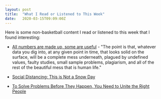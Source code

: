 ```yaml
---
layout: post
title:  "What I Read or Listened to This Week"
date:   2020-03-15T09:09:00Z
---
```

Here is some non-basketball content I read or listened to this week that I found interesting:


* [All numbers are made up, some are useful](https://vicki.substack.com/p/all-numbers-are-made-up-some-are) - "The point is that, whatever data you dig into, at any given point in time, that looks solid on the surface, will be a complete mess underneath, plagued by undefined values, faulty studies, small sample problems, plagiarism, and all of the rest of the beautiful mess that is human life."

* [Social Distancing: This is Not a Snow Day](https://medium.com/@ariadnelabs/social-distancing-this-is-not-a-snow-day-ac21d7fa78b4)

* [To Solve Problems Before They Happen, You Need to Unite the Right People](https://behavioralscientist.org/dan-heath-iceland-drinking-to-solve-problems-before-they-happen-you-need-to-unite-the-right-people-upstream/)
